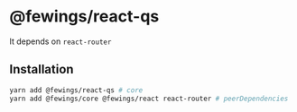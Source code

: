 # @fewings/react-qs

It depends on `react-router`

## Installation

```bash
yarn add @fewings/react-qs # core
yarn add @fewings/core @fewings/react react-router # peerDependencies
```
